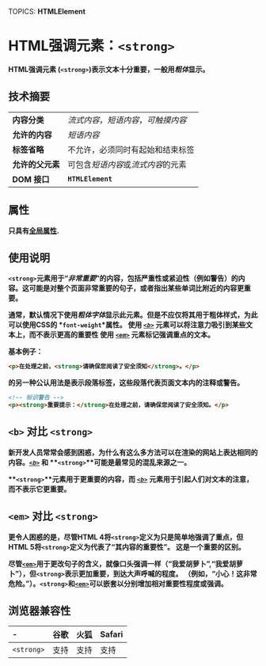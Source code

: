 TOPICS: <strong>
        HTMLElement

# HTML强调元素：`<strong>`

**HTML强调元素** (**`<strong>`**)表示文本**十分重要**，一般用*粗体*显示。

## 技术摘要

|  |  |
| :-- | :-- |
| **内容分类** | *流式内容*，*短语内容*，*可触摸内容* |
| **允许的内容** | *短语内容* |
| **标签省略** | 不允许，必须同时有起始和结束标签 |
| **允许的父元素** | 可包含*短语内容*或*流式内容*的元素 |
| **DOM 接口** | **`HTMLElement`** |

## 属性

只具有[全局属性](/zh-hans/webfrontend/HTML_Global_Attributes).

## 使用说明

**`<strong>`**元素用于“*非常重要*”的内容，包括**严重性**或**紧迫性**（例如**警告**）的内容。这可能是对整个页面非常重要的句子，或者指出某些单词比附近的内容更重要。

通常，默认情况下使用*粗体字体*显示此元素。但是不应仅将其用于粗体样式，为此可以使用CSS的 *`font-weight`*属性。
使用 *[`<b>`](/zh-hans/webfrontend/<b>)* 元素可以将注意力吸引到某些文本上，而不表示更高的重要性
使用 *[`<em>`](/zh-hans/webfrontend/<em>)* 元素标记强调重点的文本。

基本例子：

```html
<p>在处理之前，<strong>请确保您阅读了安全须知</strong>。</p>
```

<strong>的另一种公认用法是表示段落标签，这些段落代表页面文本内的注释或警告。

```html
<!-- 标识警告 -->
<p><strong>重要提示：</strong>在处理之前，请确保您阅读了安全须知。</p>
```

## `<b>` 对比 `<strong>`

新开发人员常常会感到困惑，为什么有这么多方法可以在渲染的网站上表达相同的内容。*[`<b>`](/zh-hans/webfrontend/<b>)* 和 **`<strong>`**可能是最常见的混乱来源之一。

**`<strong>`**元素用于更重要的内容，而 *[`<b>`](/zh-hans/webfrontend/<b>)* 元素用于引起人们对文本的注意，而不表示它更重要。

## `<em>` 对比 `<strong>`

更令人困惑的是，尽管HTML 4将`<strong>`定义为只是简单地强调了重点，但HTML 5将`<strong>`定义为代表了“其内容的重要性”。
这是一个重要的区别。

尽管[`<em>`](/zh-hans/webfrontend/<em>)用于更改句子的含义，就像口头强调一样（“我爱胡萝卜”,“我爱胡萝卜”），但`<strong>`表示更加重要，到达大声呼喊的程度。
（例如，“**小心！**这非常**危险**。”）。`<strong>`和[`<em>`](/zh-hans/webfrontend/<em>)可以嵌套以分别增加相对重要性程度或强调。

## 浏览器兼容性

| - | 谷歌 | 火狐 | Safari |
| :--- | :--- | :--- | :--- |
| `<strong>` | 支持 | 支持 | 支持 |
